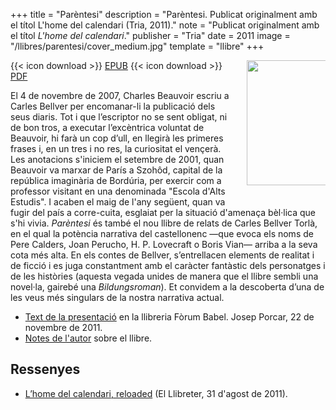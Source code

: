 +++
title = "Parèntesi"
description = "Parèntesi. Publicat originalment amb el títol L'home del calendari (Tria, 2011)."
note = "Publicat originalment amb el títol <i>L'home del calendari</i>."
publisher = "Tria"
date = 2011
image = "/llibres/parentesi/cover_medium.jpg"
template = "llibre"
+++

<img src="/llibres/parentesi/cover_small.jpg" style="max-width: 25%; width: 200px; height: auto; float: right; margin: 0 0 20px 20px;" />

{{< icon download >}} <span class="small">[EPUB](/files/parentesi.epub)</span>
{{< icon download >}} <span class="small">[PDF](/files/parentesi.pdf)</span>

El 4 de novembre de 2007, Charles Beauvoir escriu a Carles Bellver per encomanar-li la publicació dels seus diaris. Tot i que l’escriptor no se sent obligat, ni de bon tros, a executar l’excèntrica voluntat de Beauvoir, hi farà un cop d’ull, en llegirà les primeres frases i, en un tres i no res, la curiositat el vençerà. Les anotacions s'iniciem el setembre de 2001, quan Beauvoir va marxar de París a Szohôd, capital de la república imaginària de Bordúria, per exercir com a professor visitant en una denominada "Escola d'Alts Estudis". I acaben el maig de l'any següent, quan va fugir del país a corre-cuita, esglaiat per la situació d'amenaça bèl·lica que s'hi vivia. *Parèntesi* és també el nou llibre de relats de Carles Bellver Torlà, en el qual la potència narrativa del castellonenc —que evoca els noms de Pere Calders, Joan Perucho, H. P. Lovecraft o Boris Vian— arriba a la seva cota més alta. En els contes de Bellver, s’entrellacen elements de realitat i de ficció i es juga constantment amb el caràcter fantàstic dels personatges i de les històries (aquesta vegada unides de manera que el llibre sembli una novel·la, gairebé una *Bildungsroman*). Et convidem a la descoberta d’una de les veus més singulars de la nostra narrativa actual.

- [Text de la presentació](josepporcar-homecalendari) en la llibreria Fòrum Babel. Josep Porcar, 22 de novembre de 2011.
- [Notes de l'autor](parentesi-notes) sobre el llibre.

## Ressenyes

- [L’home del calendari, reloaded](http://llibreter.blogspot.com/2011/08/lhome-del-calendari-reloaded.html) (El Llibreter, 31 d'agost de 2011).
